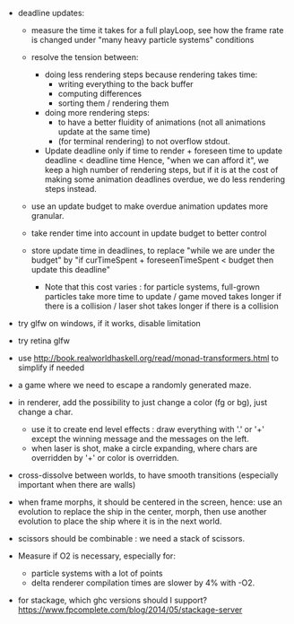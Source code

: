 
- deadline updates:

  - measure the time it takes for a full playLoop, see how the frame rate is changed
  under "many heavy particle systems" conditions

  - resolve the tension between:
    * doing less rendering steps because rendering takes time:
      - writing everything to the back buffer
      - computing differences
      - sorting them / rendering them
    * doing more rendering steps:
      - to have a better fluidity of animations (not all animations update at the same time)
      - (for terminal rendering) to not overflow stdout.
    - Update deadline only if time to render + foreseen time to update deadline < deadline time
      Hence, "when we can afford it", we keep a high number of rendering steps, but if
      it is at the cost of making some animation deadlines overdue, we do
      less rendering steps instead.

  - use an update budget to make overdue animation updates more granular.
  - take render time into account in update budget to better control

  - store update time in deadlines, to replace "while we are under the budget"
    by "if curTimeSpent + foreseenTimeSpent < budget then update this deadline"
    - Note that this cost varies : for particle systems, full-grown particles take
    more time to update / game moved takes longer if there is a collision / laser shot
    takes longer if there is a collision


- try glfw on windows, if it works, disable limitation
- try retina glfw

- use http://book.realworldhaskell.org/read/monad-transformers.html
to simplify if needed

- a game where we need to escape a randomly generated maze.

- in renderer, add the possibility to just change a color (fg or bg), just change a char.
  - use it to create end level effects : draw everything with '.' or '+' except the winning message
  and the messages on the left.
  - when laser is shot, make a circle expanding, where chars are overridden by '+' or
  color is overridden.
- cross-dissolve between worlds, to have smooth transitions (especially important
  when there are walls)

- when frame morphs, it should be centered in the screen, hence:
use an evolution to replace the ship in the center, morph, then use another
evolution to place the ship where it is in the next world.

- scissors should be combinable : we need a stack of scissors.

- Measure if O2 is necessary, especially for:
  - particle systems with a lot of points
  - delta renderer
compilation times are slower by 4% with -O2.

- for stackage, which ghc versions should I support? https://www.fpcomplete.com/blog/2014/05/stackage-server
